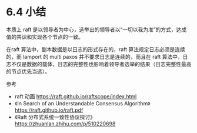 # 6.4 小结

本质上 raft 是以领导者为中心，选举出的领导者以“一切以我为准”的方式，达成值的共识和实现各个节点的一致。

在raft 算法中，副本数据是以日志的形式存在的，raft 算法规定日志必须是连续的，而 lamport 的 multi paxos 并不要求日志是连续的，而且在 raft 算法中，日志不仅是数据的载体，日志的完整性也影响着领导者选举的结果（日志完整性最高的节点优先当选）。

参考

- raft 动画 https://raft.github.io/raftscope/index.html
- 《In Search of an Understandable Consensus Algorithm》https://raft.github.io/raft.pdf
- 《Raft 分布式系统一致性协议探讨》https://zhuanlan.zhihu.com/p/510220698